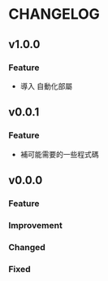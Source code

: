 ﻿
# CHANGELOG

## v1.0.0
### Feature

- 導入 自動化部屬

## v0.0.1
### Feature

- 補可能需要的一些程式碼


## v0.0.0
### Feature

### Improvement

### Changed

### Fixed





